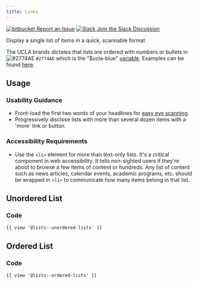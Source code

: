 ```yaml
---
title: Links
---
```

<a class="create-button small" href="https://bitbucket.org/uclaucomm/ucla-bruin-components/issues?status=new&status=open">![bitbucket](https://s3.us-west-1.amazonaws.com/webcomponents.ucla.edu/build/%!CurrentVersion%!/docs/img/bitbucket-icon-white.png) Report an Issue</a>
<a class="create-button small" href="https://ucla.slack.com/archives/G01KJ3GJKHS">![Slack](https://s3.us-west-1.amazonaws.com/webcomponents.ucla.edu/build/%!CurrentVersion%!/docs/img/slack-icon-white.png) Join the Slack Discussion</a>

Display a single list of items in a quick, scannable format

The UCLA brands dictates that lists are ordered with numbers or bullets in ![#2774AE](https://via.placeholder.com/15/2774AE/000000?text=+) `#2774AE` which is the "$ucla-blue" [variable](/build/%!CurrentVersion%!/docs/colors/layout). Examples can be found [here](/build/%!CurrentVersion%!/components/detail/lists.html).

## **Usage**

### **Usability Guidance**

* Front-load the first two words of your headlines for [easy eye scanning](https://www.nngroup.com/articles/first-2-words-a-signal-for-scanning/).
* Progressively disclose lists with more than several dozen items with a 'more' link or button.

### **Accessibility Requirements**

* Use the `<li>` element for more than text-only lists. It's a critical component in web accessibility. It tells non-sighted users if they're about to browse a few items of content or hundreds. Any list of content such as news articles, calendar events, academic programs, etc. should be wrapped in `<li>` to communicate how many items belong in that list.

## **Unordered List**

### **Code**

```
{{ view '@lists--unordered-lists' }}
```


## **Ordered List**

### **Code**

```
{{ view '@lists--ordered-lists' }}
```
